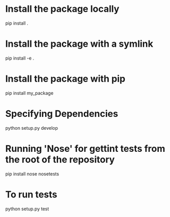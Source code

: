 # Install the package locally
pip install .

# Install the package with a symlink
pip install -e .

# Install the package with pip
pip install my_package

# Specifying Dependencies
python setup.py develop

# Running 'Nose' for gettint tests from the root of the repository
pip install nose
nosetests

# To run tests
python setup.py test